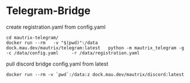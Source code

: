 # Telegram-Bridge



create registration.yaml from config.yaml
```
cd mautrix-telegram/
docker run --rm   -v "$(pwd)":/data   dock.mau.dev/mautrix/telegram:latest   python -m mautrix_telegram -g     -c /data/config.yaml     -r /data/registration.yaml
```


pull discord bridge config.yaml from latest 
```
docker run --rm -v `pwd`:/data:z dock.mau.dev/mautrix/discord:latest
```